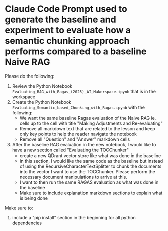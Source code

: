 # Claude Code Prompt used to generate the baseline and experiment to evaluate how a semantic chunking approach performs compared to a baseline Naive RAG 

Please do the following:
1. Review the Python Notebook `Evaluating_RAG_with_Ragas_(2025)_AI_Makerspace.ipynb` that is in the workspace
2. Create the Python Notebook `Evaluating_Semantic_based_Chunking_with_Ragas.ipynb` with the following:
   - We want the same baseline Ragas evaluation of the Naive RAG ie. cells up to the cell with title "Making Adjustments and Re-evaluating"
   - Remove all markdown text that are related to the lesson and keep only key points to help the reader navigate the notebook
   - Remove all "Question" and "Answer" markdown cells
3. After the baseline RAG evaluation in the new notebook, I would like to have a new section called "Evaluating the TOCChunker" 
   - create a new QDrant vector store like what was done in the baseline
   - in this section, I would like the same code as the baseline but instead of using the RecursiveCharacterTextSplitter to chunk the documents into the vector I want to use the TOCChunker. Please perform the necessary document manipulations to arrive at this. 
   - I want to then run the same RAGAS evaluation as what was done in the baseline
   - Make sure to include explanation markdown sections to explain what is being done

Make sure to:
1. include a "pip install" section in the beginning for all python dependencies   